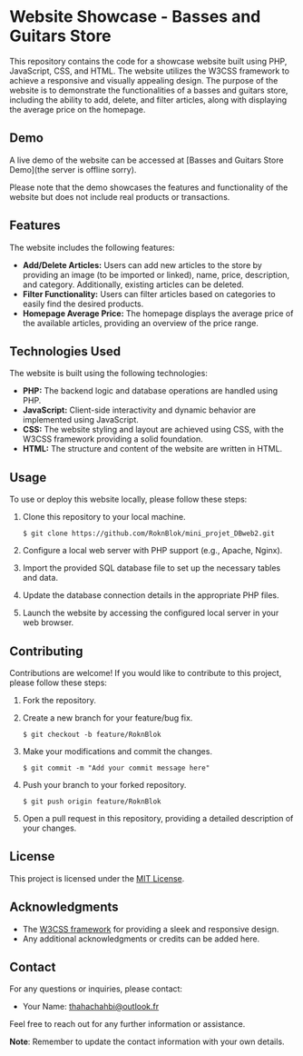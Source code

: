 # Website Showcase - Basses and Guitars Store

This repository contains the code for a showcase website built using PHP, JavaScript, CSS, and HTML. The website utilizes the W3CSS framework to achieve a responsive and visually appealing design. The purpose of the website is to demonstrate the functionalities of a basses and guitars store, including the ability to add, delete, and filter articles, along with displaying the average price on the homepage.

## Demo

A live demo of the website can be accessed at [Basses and Guitars Store Demo](the server is offline sorry).

Please note that the demo showcases the features and functionality of the website but does not include real products or transactions.

## Features

The website includes the following features:

- **Add/Delete Articles:** Users can add new articles to the store by providing an image (to be imported or linked), name, price, description, and category. Additionally, existing articles can be deleted.
- **Filter Functionality:** Users can filter articles based on categories to easily find the desired products.
- **Homepage Average Price:** The homepage displays the average price of the available articles, providing an overview of the price range.

## Technologies Used

The website is built using the following technologies:

- **PHP:** The backend logic and database operations are handled using PHP.
- **JavaScript:** Client-side interactivity and dynamic behavior are implemented using JavaScript.
- **CSS:** The website styling and layout are achieved using CSS, with the W3CSS framework providing a solid foundation.
- **HTML:** The structure and content of the website are written in HTML.

## Usage

To use or deploy this website locally, please follow these steps:

1. Clone this repository to your local machine.
   ```shell
   $ git clone https://github.com/RoknBlok/mini_projet_DBweb2.git
   ```

2. Configure a local web server with PHP support (e.g., Apache, Nginx).

3. Import the provided SQL database file to set up the necessary tables and data.

4. Update the database connection details in the appropriate PHP files.

5. Launch the website by accessing the configured local server in your web browser.

## Contributing

Contributions are welcome! If you would like to contribute to this project, please follow these steps:

1. Fork the repository.

2. Create a new branch for your feature/bug fix.
   ```shell
   $ git checkout -b feature/RoknBlok
   ```

3. Make your modifications and commit the changes.
   ```shell
   $ git commit -m "Add your commit message here"
   ```

4. Push your branch to your forked repository.
   ```shell
   $ git push origin feature/RoknBlok
   ```

5. Open a pull request in this repository, providing a detailed description of your changes.

## License

This project is licensed under the [MIT License](LICENSE).

## Acknowledgments

- The [W3CSS framework](https://www.w3schools.com/w3css/) for providing a sleek and responsive design.
- Any additional acknowledgments or credits can be added here.

## Contact

For any questions or inquiries, please contact:

- Your Name: thahachahbi@outlook.fr

Feel free to reach out for any further information or assistance.

**Note**: Remember to update the contact information with your own details.
